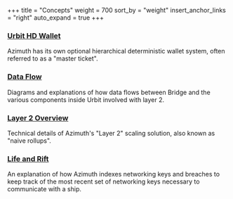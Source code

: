 +++
title = "Concepts"
weight = 700
sort_by = "weight"
insert_anchor_links = "right"
auto_expand = true
+++

### [Urbit HD Wallet](/system/identity/concepts/hd-wallet)

Azimuth has its own optional hierarchical deterministic wallet system, often
referred to as a "master ticket".

### [Data Flow](/system/identity/concepts/flow)

Diagrams and explanations of how data flows between Bridge and the various
components inside Urbit involved with layer 2.

### [Layer 2 Overview](/system/identity/concepts/layer2)

Technical details of Azimuth's "Layer 2" scaling solution, also known as "naive
rollups".

### [Life and Rift](/system/identity/concepts/life-and-rift)

An explanation of how Azimuth indexes networking keys and breaches to keep track
of the most recent set of networking keys necessary to communicate with a ship.
